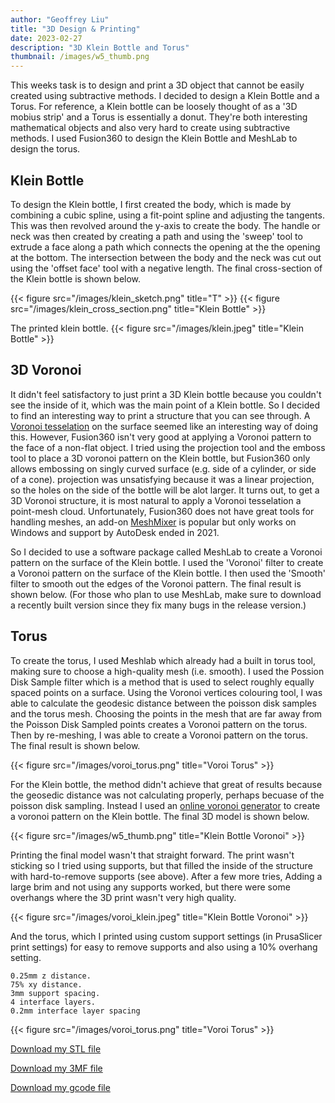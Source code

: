 ```yaml
---
author: "Geoffrey Liu"
title: "3D Design & Printing"
date: 2023-02-27
description: "3D Klein Bottle and Torus"
thumbnail: /images/w5_thumb.png
---
```


This weeks task is to design and print a 3D object that cannot be easily created using subtractive methods. I decided to design a Klein Bottle and a Torus. For reference, a Klein bottle can be loosely thought of as a '3D mobius strip' and a Torus is essentially a donut. They're both interesting mathematical objects and also very hard to create using subtractive methods. I used Fusion360 to design the Klein Bottle and MeshLab to design the torus.

## Klein Bottle

To design the Klein bottle, I first created the body, which is made by combining a cubic spline, using a fit-point spline and adjusting the tangents. This was then revolved around the y-axis to create the body. The handle or neck was then created by creating a path and using the 'sweep' tool to extrude a face along a path which connects the opening at the the opening at the bottom. The intersection between the body and the neck was cut out using the 'offset face' tool with a negative length. The final cross-section of the Klein bottle is shown below.

{{< figure src="/images/klein_sketch.png" title="T" >}}
{{< figure src="/images/klein_cross_section.png" title="Klein Bottle" >}}

The printed klein bottle.
{{< figure src="/images/klein.jpeg" title="Klein Bottle" >}}

## 3D Voronoi

It didn't feel satisfactory to just print a 3D Klein bottle because you couldn't see the inside of it, which was the main point of a Klein bottle. So I decided to find an interesting way to print a structure that you can see through. A [Voronoi tesselation](https://en.wikipedia.org/wiki/Voronoi_diagram) on the surface seemed like an interesting way of doing this. However, Fusion360 isn't very good at applying a Voronoi pattern to the face of a non-flat object. I tried using the projection tool and the emboss tool to place a 3D voronoi pattern on the Klein bottle, but Fusion360 only allows embossing on singly curved surface (e.g. side of a cylinder, or side of a cone). projection was unsatisfying because it was a linear projection, so the holes on the side of the bottle will be alot larger. It turns out, to get a 3D Voronoi structure, it is most natural to apply a Voronoi tesselation a point-mesh cloud. Unfortunately, Fusion360 does not have great tools for handling meshes, an add-on [MeshMixer](https://meshmixer.com) is popular but only works on Windows and support by AutoDesk ended in 2021.

So I decided to use a software package called MeshLab to create a Voronoi pattern on the surface of the Klein bottle. I used the 'Voronoi' filter to create a Voronoi pattern on the surface of the Klein bottle. I then used the 'Smooth' filter to smooth out the edges of the Voronoi pattern. The final result is shown below. (For those who plan to use MeshLab, make sure to download a recently built version since they fix many bugs in the release version.)

## Torus

To create the torus, I used Meshlab which already had a built in torus tool, making sure to choose a high-quality mesh (i.e. smooth). I used the Possion Disk Sample filter which is a method that is used to select roughly equally spaced points on a surface. Using the Voronoi vertices colouring tool, I was able to calculate the geodesic distance between the poisson disk samples and the torus mesh. Choosing the points in the mesh that are far away from the Poisson Disk Sampled points creates a Voronoi pattern on the torus. Then by re-meshing, I was able to create a Voronoi pattern on the torus. The final result is shown below.

{{< figure src="/images/voroi_torus.png" title="Voroi Torus" >}}

For the Klein bottle, the method didn't achieve that great of results because the geosedic distance was not calculating properly, perhaps becuase of the poisson disk sampling. Instead I used an [online voronoi generator](voronator.com) to create a voronoi pattern on the Klein bottle. The final 3D model is shown below.

{{< figure src="/images/w5_thumb.png" title="Klein Bottle Voronoi" >}}

Printing the final model wasn't that straight forward. The print wasn't sticking so I tried using supports, but that filled the inside of the structure with hard-to-remove supports (see above). After a few more tries, Adding a large brim and not using any supports worked, but there were some overhangs where the 3D print wasn't very high quality.

{{< figure src="/images/voroi_klein.jpeg" title="Klein Bottle Voronoi" >}}

And the torus, which I printed using custom support settings (in PrusaSlicer print settings) for easy to remove supports and also using a 10% overhang setting.

```
0.25mm z distance.
75% xy distance.
3mm support spacing.
4 interface layers.
0.2mm interface layer spacing
```

{{< figure src="/images/voroi_torus.png" title="Voroi Torus" >}}

<a href='/files/Klein_Bottle_v4_voro.stl'>Download my STL file </a>

<a href='/files/Klein_Bottle_v4_voro_simplified.3mf'> Download my 3MF file </a>

<a href='/files/Klein_Bottle_v4_voro_simplified_0.2mm_PLA_MK3S_3h52m.gcode'> Download my gcode file </a>
